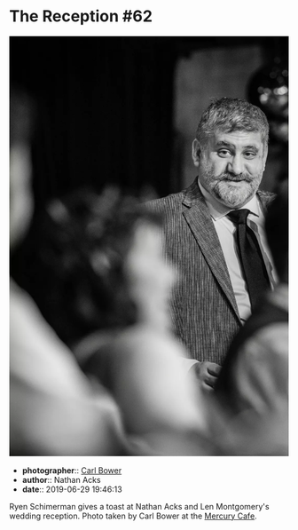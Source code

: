 # The Reception \#62

![Ryen Schimerman toasts Nathan Acks and Len Montgomery](assets/2019-06-29-set-3-the-reception-62.webp)

* **photographer**:: [Carl Bower](https://carlbowerphotos.com)  
* **author**:: Nathan Acks  
* **date**:: 2019-06-29 19:46:13

Ryen Schimerman gives a toast at Nathan Acks and Len Montgomery's wedding reception. Photo taken by Carl Bower at the [Mercury Cafe](http://mercurycafe.com).
